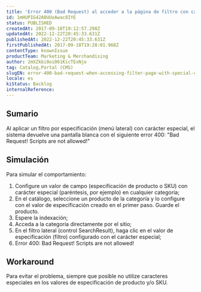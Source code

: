 ```yaml
---
title: 'Error 400 (Bad Request) al acceder a la página de filtro con carácter especial en el valor'
id: 1mHUPIG42A0UUoAwac8IYE
status: PUBLISHED
createdAt: 2017-09-18T19:12:57.298Z
updatedAt: 2022-12-22T20:45:33.631Z
publishedAt: 2022-12-22T20:45:33.631Z
firstPublishedAt: 2017-09-18T19:28:01.968Z
contentType: knownIssue
productTeam: Marketing & Merchandising
author: 2mXZkbi0oi061KicTExNjo
tag: Catalog,Portal (CMS)
slugEN: error-400-bad-request-when-accessing-filter-page-with-special-character-in-value
locale: es
kiStatus: Backlog
internalReference: 
---
```


## Sumario

Al aplicar un filtro por especificación (menú lateral) con carácter especial, el sistema devuelve una pantalla blanca con el siguiente error 400: "Bad Request! Scripts are not allowed!"



## Simulación

Para simular el comportamiento:

1. Configure un valor de campo (especificación de producto o SKU) con carácter especial (paréntesis, por ejemplo) en cualquier categoría;
2. En el catálogo, seleccione un producto de la categoría y lo configure con el valor de especificación creado en el primer paso. Guarde el producto.
3. Espere la indexación;
4. Acceda a la categoría directamente por el sitio;
5. En el filtro lateral (control SearchResult), haga clic en el valor de especificación (filtro) configurado con el carácter especial;
6. Error 400: Bad Request! Scripts are not allowed!

## Workaround

Para evitar el problema, siempre que posible no utilize caracteres especiales en los valores de especificación de producto y/o SKU.

